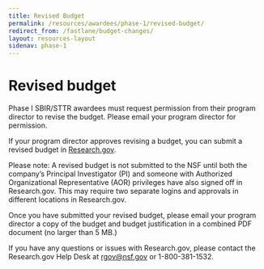 ```yaml
---
title: Revised Budget
permalink: /resources/awardees/phase-1/revised-budget/
redirect_from: /fastlane/budget-changes/
layout: resources-layout
sidenav: phase-1
---
```


# Revised budget

Phase I SBIR/STTR awardees must request permission from their program director to revise the budget. Please email your program director for permission.
 
If your program director approves revising a budget, you can submit a revised budget in <a href="https://www.research.gov/research-portal/appmanager/base/desktop?_nfpb=true&_pageLabel=research_home_page">Research.gov</a>. 
 
Please note: A revised budget is not submitted to the NSF until both the company’s Principal Investigator (PI) and someone with Authorized Organizational Representative (AOR) privileges have also signed off in Research.gov.  This may require two separate logins and approvals in different locations in Research.gov.
 
Once you have submitted your revised budget, please email your program director a copy of the budget and budget justification in a combined PDF document (no larger than 5 MB.) 
 
If you have any questions or issues with Research.gov, please contact the Research.gov Help Desk at <a href="mailto:rgov@nsf.gov">rgov@nsf.gov</a> or 1-800-381-1532.
